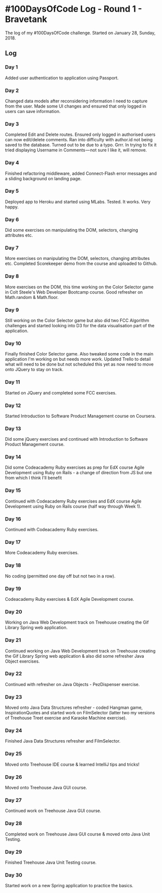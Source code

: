 # #100DaysOfCode Log - Round 1 - Bravetank

The log of my #100DaysOfCode challenge. Started on January 28, Sunday, 2018.

## Log

### Day 1
Added user authentication to application using Passport.

### Day 2
Changed data models after reconsidering information I need to capture from the user. Made some UI changes and ensured that only logged in users can save information.

### Day 3
Completed Edit and Delete routes. Ensured only logged in authorised users can now edit/delete comments. Ran into difficulty with author.id not being saved to the database. Turned out to be due to a typo. Grrr. In trying to fix it tried displaying Username in Comments — not sure I like it, will remove.

### Day 4
Finished refactoring middleware, added Connect-Flash error messages and a sliding background on landing page.

### Day 5
Deployed app to Heroku and started using MLabs. Tested. It works. Very happy.

### Day 6 
Did some exercises on manipulating the DOM, selectors, changing attributes etc.

### Day 7 
More exercises on manipulating the DOM, selectors, changing attributes etc. Completed Scorekeeper demo from the course and uploaded to Github.

### Day 8 
More exercises on the DOM, this time working on the Color Selector game in Colt Steele's Web Developer Bootcamp course. Good refresher on Math.random & Math.floor.

### Day 9 
Still working on the Color Selector game but also did two FCC Algorithm challenges and started looking into D3 for the data visualisation part of the application. 

### Day 10
Finally finished Color Selector game. Also tweaked some code in the main application I'm working on but needs more work. Updated Trello to detail what will need to be done but not scheduled this yet as now need to move onto JQuery to stay on track. 

### Day 11
Started on JQuery and completed some FCC exercises. 

### Day 12
Started Introduction to Software Product Management course on Coursera.

### Day 13
Did some jQuery exercises and continued with Introduction to Software Product Management course.

### Day 14
Did some Codeacademy Ruby exercises as prep for EdX course Agile Development using Ruby on Rails - a change of direction from JS but one from which I think I'll benefit 

### Day 15
Continued with Codeacademy Ruby exercises and EdX course Agile Development using Ruby on Rails course (half way through Week 1).

### Day 16
Continued with Codeacademy Ruby exercises.

### Day 17
More Codeacademy Ruby exercises.

### Day 18
No coding (permitted one day off but not two in a row).

### Day 19
Codeacademy Ruby exercises & EdX Agile Development course.

### Day 20
Working on Java Web Development track on Treehouse creating the Gif Library Spring web application.

### Day 21
Continued working on Java Web Development track on Treehouse creating the Gif Library Spring web application & also did some refresher Java Object exercises.

### Day 22
Continued with refresher on Java Objects - PezDispenser exercise. 

### Day 23
Moved onto Java Data Structures refresher - coded Hangman game, InspirationQuotes and started work on FilmSelector (latter two my versions of Treehouse Treet exercise and Karaoke Machine exercise).

### Day 24
Finished Java Data Structures refresher and FilmSelector. 

### Day 25
Moved onto Treehouse IDE course & learned IntelliJ tips and tricks! 

### Day 26
Moved onto Treehouse Java GUI course. 

### Day 27
Continued work on Treehouse Java GUI course. 

### Day 28
Completed work on Treehouse Java GUI course & moved onto Java Unit Testing. 

### Day 29
Finished Treehouse Java Unit Testing course. 

### Day 30
Started work on a new Spring application to practice the basics.






